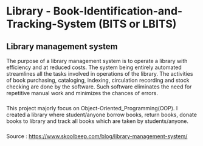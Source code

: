 # Library - Book-Identification-and-Tracking-System (BITS or LBITS)

## Library management system

The purpose of a library management system is to operate a library with efficiency and at reduced costs. 
The system being entirely automated streamlines all the tasks involved in operations of the library. 
The activities of book purchasing, cataloging, indexing, circulation recording and stock checking are done by the software. 
Such software eliminates the need for repetitive manual work and minimizes the chances of errors.

###

This project majorly focus on Object-Oriented_Programming(OOP). I created a library where student/anyone borrow books, return books, donate books to library and track all books which are taken by students/anyone.

###

Source : https://www.skoolbeep.com/blog/library-management-system/
